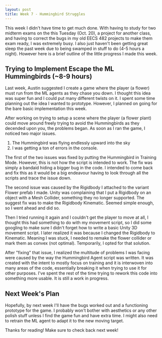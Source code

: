 ```yaml
---
layout: post
title: Week 7 - Hummingbird Struggles
---
```


This week I didn't have time to get much done. With having to study for two midterm exams on the this Tuesday (Oct. 20), a project for another class, and having to correct the bugs in my old EECS 482 projects to make them exam ready, I was extremely busy. I also just haven't been getting great sleep the past week due to being swamped in stuff to do (4-5 hours a night). However here is a brief outline of the little progress I made this week.

## Trying to Implement Escape the ML Hummingbirds (~8-9 hours)

Last week, Austin suggested I create a game where the player (a flower) must run from the ML agents as they chase you down. I thought this idea was super fun and I could put many different twists on it. I spent some time planning out the idea I wanted to prototype. However, I planned on going for the bare basic implementation this week. 

After working on trying to setup a scene where the player (a flower plant) could move around freely trying to avoid the Hummingbirds as they decended upon you, the problems began. As soon as I ran the game, I noticed two major issues. 
 1. The Hummingbird was flying endlessly upward into the sky
 2. I was getting a ton of errors in the console.

The first of the two issues was fixed by putting the Hummingbird in Training Mode. However, this is not how the script is intended to work. The fix was simply a bandaid hiding a bigger bug in the code. I intended to come back and fix this as it would be a big endeavour having to look through all the scripts and trace the issue down.

The second issue was caused by the Rigidbody I attached to the variant Flower prefab I made. Unity was complaining that I put a Rigidbody on an object with a Mesh Collider, something they no longer supported. The suggest fix was to make the Rigidbody Kinematic. Seemed simple enough, so I went ahead and did so. 

Then I tried running it again and I couldn't get the player to move at all, I thought this had something to do with my movement script, so I did some googling to make sure I didn't forget how to write a basic Unity 3D movement script. I later realized it was because I changed the Rigidbody to Kinematic. Meaning I was stuck, I needed to remake the flower collider or mark them as convex (not optimal). Temporarily, I opted for that solution.

After "fixing" that issue, I realized the multitude of problems I was facing were caused by the way the Hummingbird Agent script was written. It was created with the intent to mostly focus on training and it is interwoven into many areas of the code, essentially breaking it when trying to use it for other purposes. I've spent the rest of the time trying to rework this code into something more usable. It is still a work in progress.

## Next Week's Plan

Hopefully, by next week I'll have the bugs worked out and a functioning prototype for the game. I probably won't bother with aesthetics or any other polish stuff unless I find the game fun and have extra time. I might also need to retrain the ML agent to adapt it to the new moving target.

Thanks for reading! Make sure to check back next week!
